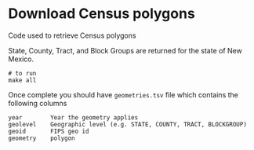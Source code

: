# Download Census polygons
Code used to retrieve Census polygons

State, County, Tract, and Block Groups are returned for the state of New Mexico.

```
# to run
make all
```
Once complete you should have `geometries.tsv` file which contains the following columns

```
year		Year the geometry applies
geolevel	Geographic level (e.g. STATE, COUNTY, TRACT, BLOCKGROUP)
geoid		FIPS geo id
geometry	polygon
```

